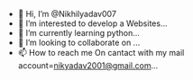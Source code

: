 - 👋 Hi, I’m @Nikhilyadav007
- 👀 I’m interested to develop a Websites...
- 🌱 I’m currently learning python...
- 💞️ I’m looking to collaborate on ...
- 📫 How to reach me On cantact with my mail account=nikyadav2001@gmail.com...

<!---
Nikhilyadav007/Nikhilyadav007 is a ✨ special ✨ repository because its `README.md` (this file) appears on your GitHub profile.
You can click the Preview link to take a look at your changes.
--->
